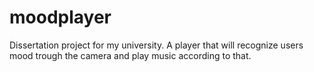 # moodplayer
Dissertation project for my university. A player that will recognize users mood trough the camera and play music according to that.
